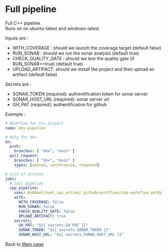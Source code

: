 
# Full pipeline

Full C++ pipeline.   
Runs on on ubuntu-latest and windows-latest.

Inputs are :
 * WITH_COVERAGE : should we launch the coverage target (default false)
 * RUN_SONAR : should we run the sonar analysis (default true)
 * CHECK_QUALITY_GATE : should we test the quality gate (if RUN_SONAR==true) (default true)
 * UPLOAD_ARTIFACT: should we install the project and then upload an artifact (default false)

Secrets are :
 * SONAR_TOKEN (required): authentification token for sonar server
 * SONAR_HOST_URL (required): sonar server url
 * GH_PAT (required): authentification for github

Exemple :

```yaml
# Workflow for C++ project
name: dev-pipeline

# Only for dev
on:
  push:
    branches: [ "dev", "main" ]
  pull_request:
    branches: [ "dev", "main" ]
    types: [opened, synchronize, reopened]

# List of actions
jobs:
  # Call pipeline
  cpp_pipeline:
    uses: KobNael/nael_cpp_action/.github/workflows/cpp-workflow.yml@v1
    with:
      WITH_COVERAGE: false
      RUN_SONAR: false
      CHECK_QUALITY_GATE: false
      UPLOAD_ARTIFACT: true
    secrets:
      GH_PAT: "${{ secrets.GH_PAT }}"
      SONAR_TOKEN: "${{ secrets.SONAR_TOKEN }}"
      SONAR_HOST_URL: "${{ secrets.SONAR_HOST_URL }}"

```

Back to [Main page](../README.md)
